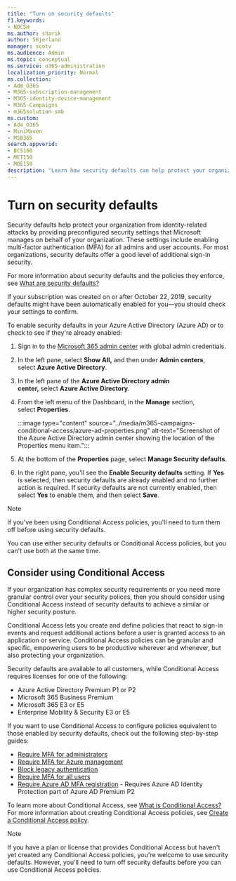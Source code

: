 ```yaml
---
title: "Turn on security defaults"
f1.keywords:
- NOCSH
ms.author: sharik
author: SKjerland
manager: scotv
ms.audience: Admin
ms.topic: conceptual
ms.service: o365-administration
localization_priority: Normal
ms.collection: 
- Adm_O365
- M365-subscription-management 
- M365-identity-device-management
- M365-Campaigns
- m365solution-smb
ms.custom:
- Adm_O365
- MiniMaven
- MSB365
search.appverid:
- BCS160
- MET150
- MOE150
description: "Learn how security defaults can help protect your organization from identity-related attacks by providing preconfigured security settings."
---
```


# Turn on security defaults

Security defaults help protect your organization from identity-related attacks by providing preconfigured security settings that Microsoft manages on behalf of your organization. These settings include enabling multi-factor authentication (MFA) for all admins and user accounts. For most organizations, security defaults offer a good level of additional sign-in security.

For more information about security defaults and the policies they enforce, see [What are security defaults?](https://docs.microsoft.com/azure/active-directory/fundamentals/concept-fundamentals-security-defaults)

If your subscription was created on or after October 22, 2019, security defaults might have been automatically enabled for you&mdash;you should check your settings to confirm.

To enable security defaults in your Azure Active Directory (Azure AD) or to check to see if they're already enabled:

1. Sign in to the <a href="https://go.microsoft.com/fwlink/p/?linkid=2024339" target="_blank">Microsoft 365 admin center</a> with global admin credentials.

2. In the left pane, select **Show All,** and then under **Admin centers**, select **Azure Active Directory**.

3. In the left pane of the **Azure Active Directory admin center,** select **Azure Active Directory**.

4. From the left menu of the Dashboard, in the **Manage** section, select **Properties**.

    :::image type="content" source="../media/m365-campaigns-conditional-access/azure-ad-properties.png" alt-text="Screenshot of the Azure Active Directory admin center showing the location of the Properties menu item.":::

5. At the bottom of the **Properties** page, select **Manage Security defaults**.

6. In the right pane, you'll see the **Enable Security defaults** setting. If **Yes** is selected, then security defaults are already enabled and no further action is required. If security defaults are not currently enabled, then select **Yes** to enable them, and then select **Save**.

> [!NOTE]
> If you've been using Conditional Access policies, you'll need to turn them off before using security defaults.
>
> You can use either security defaults or Conditional Access policies, but you can't use both at the same time.

## Consider using Conditional Access

If your organization has complex security requirements or you need more granular control over your security polices, then you should consider using Conditional Access instead of security defaults to achieve a similar or higher security posture. 

Conditional Access lets you create and define policies that react to sign-in events and request additional actions before a user is granted access to an application or service. Conditional Access policies can be granular and specific, empowering users to be productive wherever and whenever, but also protecting your organization.

Security defaults are available to all customers, while Conditional Access requires licenses for one of the following:

- Azure Active Directory Premium P1 or P2
- Microsoft 365 Business Premium
- Microsoft 365 E3 or E5
- Enterprise Mobility & Security E3 or E5

If you want to use Conditional Access to configure policies equivalent to those enabled by security defaults, check out the following step-by-step guides:

- [Require MFA for administrators](https://docs.microsoft.com/azure/active-directory/conditional-access/howto-conditional-access-policy-admin-mfa)
- [Require MFA for Azure management](https://docs.microsoft.com/azure/active-directory/conditional-access/howto-conditional-access-policy-azure-management)
- [Block legacy authentication](https://docs.microsoft.com/azure/active-directory/conditional-access/howto-conditional-access-policy-block-legacy)
- [Require MFA for all users](https://docs.microsoft.com/azure/active-directory/conditional-access/howto-conditional-access-policy-all-users-mfa)
- [Require Azure AD MFA registration](https://docs.microsoft.com/azure/active-directory/identity-protection/howto-identity-protection-configure-mfa-policy) - Requires Azure AD Identity Protection part of Azure AD Premium P2

To learn more about Conditional Access, see [What is Conditional Access?](https://docs.microsoft.com/azure/active-directory/conditional-access/overview) For more information about creating Conditional Access policies, see [Create a Conditional Access policy](https://docs.microsoft.com/azure/active-directory/authentication/tutorial-enable-azure-mfa#create-a-conditional-access-policy).

> [!NOTE]
> If you have a plan or license that provides Conditional Access but haven't yet created any Conditional Access policies, you're welcome to use security defaults. However, you'll need to turn off security defaults before you can use Conditional Access policies.